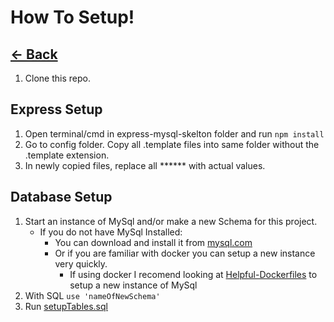 # How To Setup!

## [<- Back](../README.md)

1. Clone this repo.

## Express Setup
1. Open terminal/cmd in express-mysql-skelton folder and run `npm install`
2. Go to config folder. Copy all .template files into same folder without the .template extension.
3. In newly copied files, replace all ****** with actual values.

## Database Setup
1. Start an instance of MySql and/or make a new Schema for this project.
    - If you do not have MySql Installed:
        - You can download and install it from [mysql.com](https://dev.mysql.com/downloads/mysql/)
        - Or if you are familiar with docker you can setup a new instance very quickly.
            - If using docker I recomend looking at [Helpful-Dockerfiles](https://github.com/Weasnerb/Helpful-Dockerfiles) to setup a new instance of MySql
2. With SQL `use 'nameOfNewSchema'`
3. Run [setupTables.sql]('../sql/setupTables.sql')